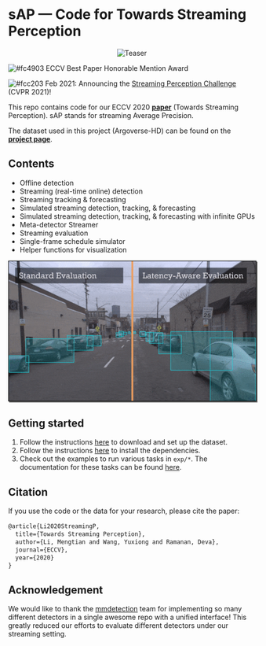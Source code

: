 # sAP &mdash; Code for Towards Streaming Perception

<p align="center"><img alt="Teaser" src="doc/img/streaming.jpg" width="500px"></p>

![#fc4903](https://via.placeholder.com/15/fc4903/000000?text=+) ECCV Best Paper Honorable Mention Award

![#fcc203](https://via.placeholder.com/15/fcc203/000000?text=+) Feb 2021: Announcing the [Streaming Perception Challenge](https://eval.ai/web/challenges/challenge-page/800/overview) (CVPR 2021)!

This repo contains code for our ECCV 2020 [**paper**](https://arxiv.org/abs/2005.10420) (Towards Streaming Perception). sAP stands for streaming Average Precision.

The dataset used in this project (Argoverse-HD) can be found on the [**project page**](http://www.cs.cmu.edu/~mengtial/proj/streaming/).


## Contents

- Offline detection
- Streaming (real-time online) detection
- Streaming tracking \& forecasting
- Simulated streaming detection, tracking, \& forecasting
- Simulated streaming detection, tracking, \& forecasting with infinite GPUs 
- Meta-detector Streamer
- Streaming evaluation
- Single-frame schedule simulator
- Helper functions for visualization


<p align="center"><img alt="Teaser" src="doc/img/latency-aware.gif" width="600px" style=" border: 1px solid black;
  -webkit-box-shadow: 2px 2px 1px #666;
  box-shadow: 2px 2px 1px #666;"></p>

## Getting started

1. Follow the instructions [here](doc/data_setup.md) to download and set up the dataset.
1. Follow the instructions [here](doc/code_setup.md) to install the dependencies.
1. Check out the examples to run various tasks in `exp/*`. The documentation for these tasks can be found [here](doc/tasks.md).


## Citation
If you use the code or the data for your research, please cite the paper:

```
@article{Li2020StreamingP,
  title={Towards Streaming Perception},
  author={Li, Mengtian and Wang, Yuxiong and Ramanan, Deva},
  journal={ECCV},
  year={2020}
}
```

## Acknowledgement
We would like to thank the [mmdetection](https://github.com/open-mmlab/mmdetection) team for implementing so many different detectors in a single awesome repo with a unified interface! This greatly reduced our efforts to evaluate different detectors under our streaming setting.
